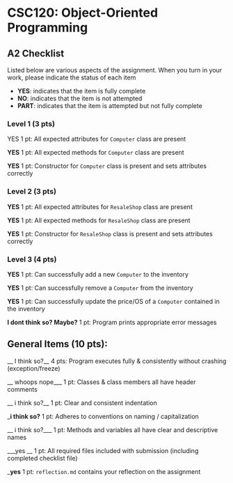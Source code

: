 # CSC120: Object-Oriented Programming
## A2 Checklist

Listed below are various aspects of the assignment.  When you turn in your work, please indicate the status of each item

- **YES**: indicates that the item is fully complete
- **NO**: indicates that the item is not attempted
- **PART**: indicates that the item is attempted but not fully complete

### Level 1 (3 pts)

YES 1 pt: All expected attributes for `Computer` class are present

__YES__ 1 pt: All expected methods for `Computer` class are present

__YES__ 1 pt: Constructor for `Computer` class is present and sets attributes correctly

### Level 2 (3 pts)

__YES__ 1 pt: All expected attributes for `ResaleShop` class are present

__YES__ 1 pt: All expected methods for `ResaleShop` class are present

__YES__ 1 pt: Constructor for `ResaleShop` class is present and sets attributes correctly

### Level 3 (4 pts)

__YES__ 1 pt: Can successfully add a new `Computer` to the inventory

__YES__ 1 pt: Can successfully remove a `Computer` from the inventory

__YES__ 1 pt: Can successfully update the price/OS of a `Computer` contained in the inventory

__I dont think so? Maybe?__ 1 pt: Program prints appropriate error messages

## General Items (10 pts):

__ I think so?__ 4 pts: Program executes fully & consistently without crashing (exception/freeze)

__ whoops nope___ 1 pt: Classes & class members all have header comments

__ i think so?__ 1 pt: Clear and consistent indentation

___i think so?__ 1 pt: Adheres to conventions on naming / capitalization

__ i think so?___ 1 pt: Methods and variables all have clear and descriptive names

___yes __ 1 pt: All required files included with submission (including completed checklist file)

___yes__ 1 pt: `reflection.md` contains your reflection on the assignment
